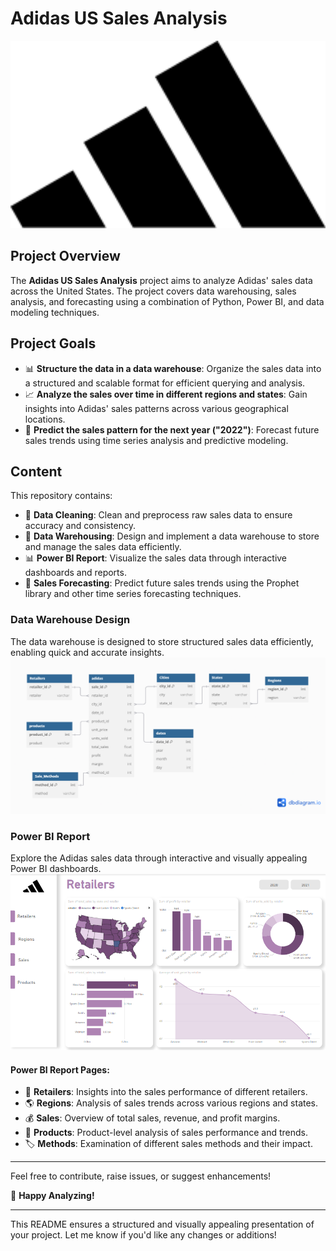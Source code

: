 # Adidas US Sales Analysis
<img src='adidas.png' alt='Adidas US Sales Analysis' width='600'>

## Project Overview
The **Adidas US Sales Analysis** project aims to analyze Adidas' sales data across the United States. The project covers data warehousing, sales analysis, and forecasting using a combination of Python, Power BI, and data modeling techniques.

## Project Goals
- 📊 **Structure the data in a data warehouse**: Organize the sales data into a structured and scalable format for efficient querying and analysis.
- 📈 **Analyze the sales over time in different regions and states**: Gain insights into Adidas' sales patterns across various geographical locations.
- 🔮 **Predict the sales pattern for the next year ("2022")**: Forecast future sales trends using time series analysis and predictive modeling.

## Content
This repository contains:
- 🧼 **Data Cleaning**: Clean and preprocess raw sales data to ensure accuracy and consistency.
- 🏢 **Data Warehousing**: Design and implement a data warehouse to store and manage the sales data efficiently.
- 📊 **Power BI Report**: Visualize the sales data through interactive dashboards and reports.
- 📅 **Sales Forecasting**: Predict future sales trends using the Prophet library and other time series forecasting techniques.

### Data Warehouse Design
The data warehouse is designed to store structured sales data efficiently, enabling quick and accurate insights.
<img src='dwh.png' alt='Data Warehouse Design' width='800'>

### Power BI Report
Explore the Adidas sales data through interactive and visually appealing Power BI dashboards. 
<img src='screen.png' alt='Power BI Report' width='800'>

#### Power BI Report Pages:
- 🏬 **Retailers**: Insights into the sales performance of different retailers.
- 🌎 **Regions**: Analysis of sales trends across various regions and states.
- 💰 **Sales**: Overview of total sales, revenue, and profit margins.
- 🛒 **Products**: Product-level analysis of sales performance and trends.
- 🏷️ **Methods**: Examination of different sales methods and their impact.

---

Feel free to contribute, raise issues, or suggest enhancements!

🚀 **Happy Analyzing!**

--- 

This README ensures a structured and visually appealing presentation of your project. Let me know if you'd like any changes or additions!
